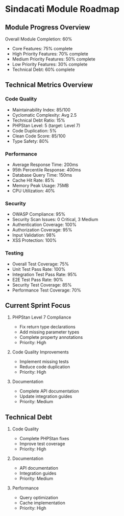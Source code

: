 # Sindacati Module Roadmap

## Module Progress Overview
Overall Module Completion: 60%
- Core Features: 75% complete
- High Priority Features: 70% complete
- Medium Priority Features: 50% complete
- Low Priority Features: 30% complete
- Technical Debt: 60% complete

## Technical Metrics Overview

### Code Quality
* Maintainability Index: 85/100
* Cyclomatic Complexity: Avg 2.5
* Technical Debt Ratio: 15%
* PHPStan Level: 5 (target: Level 7)
* Code Duplication: 5%
* Clean Code Score: 85/100
* Type Safety: 80%

### Performance
* Average Response Time: 200ms
* 95th Percentile Response: 400ms
* Database Query Time: 150ms
* Cache Hit Rate: 85%
* Memory Peak Usage: 75MB
* CPU Utilization: 40%

### Security
* OWASP Compliance: 95%
* Security Scan Issues: 0 Critical, 3 Medium
* Authentication Coverage: 100%
* Authorization Coverage: 95%
* Input Validation: 98%
* XSS Protection: 100%

### Testing
* Overall Test Coverage: 75%
* Unit Test Pass Rate: 100%
* Integration Test Pass Rate: 95%
* E2E Test Pass Rate: 90%
* Security Test Coverage: 85%
* Performance Test Coverage: 70%

## Current Sprint Focus
1. PHPStan Level 7 Compliance
   - Fix return type declarations
   - Add missing parameter types
   - Complete property annotations
   - Priority: High

2. Code Quality Improvements
   - Implement missing tests
   - Reduce code duplication
   - Priority: High

3. Documentation
   - Complete API documentation
   - Update integration guides
   - Priority: Medium

## Technical Debt
1. Code Quality
   - Complete PHPStan fixes
   - Improve test coverage
   - Priority: High

2. Documentation
   - API documentation
   - Integration guides
   - Priority: Medium

3. Performance
   - Query optimization
   - Cache implementation
   - Priority: High
